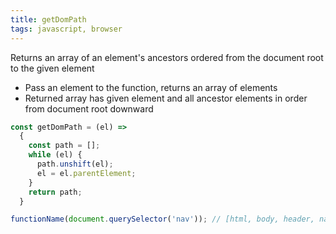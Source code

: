 ```yaml
---
title: getDomPath
tags: javascript, browser
---
```


Returns an array of an element's ancestors ordered from the document
root to the given element

- Pass an element to the function, returns an array of elements
- Returned array has given element and all ancestor elements in order from document root downward

```js
const getDomPath = (el) =>
  {
    const path = [];
    while (el) {
      path.unshift(el);
      el = el.parentElement;
    }
    return path;
  }
```

```js
functionName(document.querySelector('nav')); // [html, body, header, nav]
```
